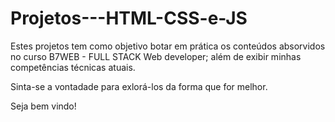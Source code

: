 # Projetos---HTML-CSS-e-JS


Estes projetos tem como objetivo botar em prática os conteúdos absorvidos no curso B7WEB - FULL STACK Web developer; além de exibir minhas competências técnicas atuais.

Sinta-se a vontadade para exlorá-los da forma que for melhor.

Seja bem vindo!


